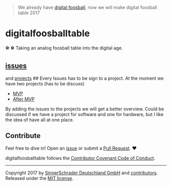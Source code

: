 > We already have [digital foosball](https://github.com/sinnerschrader/digitalfoosball), now we will make digital foosball table 2017
# digitalfoosballtable #
⚽ ⚽ Taking an analog foosball table into the digital age. 


## [issues](https://github.com/sinnerschrader/digitalfoosballtable/issues) 
and [projects](https://github.com/sinnerschrader/digitalfoosballtable/projects) ##
Every Issues has to be sign to a project. At the moment we have two projects (has to be discuss) 
* [MVP](https://github.com/sinnerschrader/digitalfoosballtable/projects/1)
* [After MVP](https://github.com/sinnerschrader/digitalfoosballtable/projects/2)

By adding the issues to the projects we will get a better overview.
Could be discussed if we have a project for software and one for hardware, 
but I like the idea of have all at one place.


## Contribute ##
Feel free to dive in! Open an
[issue](https://github.com/sinnerschrader/digitalfoosballtable/issues/new) or
submit a [Pull Request](https://github.com/sinnerschrader/digitalfoosballtable/compare). ❤️

digitalfoosballtable follows the [Contributor Covenant Code of Conduct](https://github.com/sinnerschrader/digitalfoosballtable/Code_of_Conduct.md).

---------------

Copyright 2017 by [SinnerSchrader Deutschland GmbH](https://github.com/sinnerschrader/) and [contributors](https://github.com/sinnerschrader/digitalfoosballtable/graphs/contributors).
Released under the [MIT license](/blob/master/LICENSE).